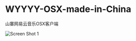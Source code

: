 WYYYY-OSX-made-in-China
=======================

山寨网易云音乐OSX客户端

![Screen Shot 1](https://raw.github.com/OpenFibers/WYYYY-OSX-made-in-China/master/screenshot1.png "主界面")
